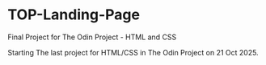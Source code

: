 # TOP-Landing-Page
Final Project for The Odin Project - HTML and CSS

Starting The last project for HTML/CSS in The Odin Project on 21 Oct 2025.